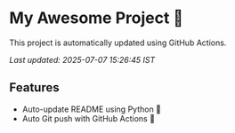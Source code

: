 # My Awesome Project 🚀

This project is automatically updated using GitHub Actions.

_Last updated: 2025-07-07 15:26:45 IST_

## Features
- Auto-update README using Python 🐍
- Auto Git push with GitHub Actions 🤖
